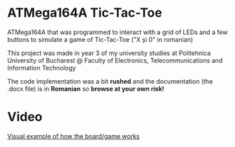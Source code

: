 # ATMega164A Tic-Tac-Toe

ATMega164A that was programmed to interact with a grid of LEDs and a few buttons to simulate a game of Tic-Tac-Toe ("X și 0" in romanian)

This project was made in year 3 of my university studies at Politehnica University of Bucharest @ Faculty of Electronics, Telecommunications and Information Technology

The code implementation was a bit **rushed** and the documentation (the .docx file) is in **Romanian** so **browse at your own risk!**

# Video

[Visual example of how the board/game works](https://youtu.be/dVdUlUH73Mw)
